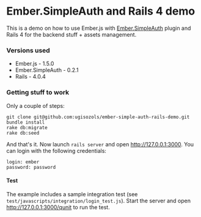 Ember.SimpleAuth and Rails 4 demo
==================================

This is a demo on how to use Ember.js with [Ember.SimpleAuth](https://github.com/simplabs/ember-simple-auth) plugin and Rails 4 for the backend stuff + assets management.

### Versions used

* Ember.js - 1.5.0
* Ember.SimpleAuth - 0.2.1
* Rails - 4.0.4

### Getting stuff to work

Only a couple of steps:

```
git clone git@github.com:ugisozols/ember-simple-auth-rails-demo.git
bundle install
rake db:migrate
rake db:seed
```

And that's it. Now launch `rails server` and open http://127.0.0.1:3000. You can
login with the following credentials:

```
login: ember
password: password
```

#### Test

The example includes a sample integration test (see `test/javascripts/integration/login_test.js`). Start the server
and open http://127.0.0.1:3000/qunit to run the test.
